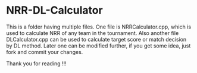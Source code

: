 # NRR-DL-Calculator
This is a folder having multiple files.
One file is NRRCalculator.cpp, which is used to calculate NRR of any team in the tournament.
Also another file DLCalculator.cpp can be used to calculate target score or match decision by DL method.
Later one can be modified further, if you get some idea, just fork and commit your changes.

Thank you for reading !!!
